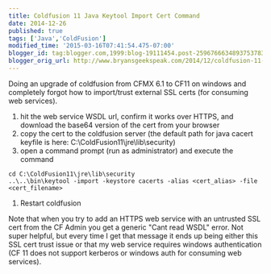 ```yaml
---
title: Coldfusion 11 Java Keytool Import Cert Command
date: 2014-12-26
published: true
tags: ['Java','ColdFusion']
modified_time: '2015-03-16T07:41:54.475-07:00'
blogger_id: tag:blogger.com,1999:blog-19111454.post-2596766634893753783
blogger_orig_url: http://www.bryansgeekspeak.com/2014/12/coldfusion-11-java-keytool-import-cert.html
---
```


Doing an upgrade of coldfusion from CFMX 6.1 to CF11 on windows and completely forgot how to import/trust external SSL certs (for consuming web services).


1. hit the web service WSDL url, confirm it works over HTTPS, and download the base64 version of the cert from your browser
1. copy the cert to the coldfusion server (the default path for java cacert keyfile is here: C:\ColdFusion11\jre\lib\security)
1. open a command prompt (run as administrator) and execute the command  
```
cd C:\ColdFusion11\jre\lib\security
..\..\bin\keytool -import -keystore cacerts -alias <cert_alias> -file <cert_filename>
```

1. Restart coldfusion

Note that when you try to add an HTTPS web service with an untrusted SSL cert from the CF Admin you get a generic "Cant read WSDL" error. Not super helpful, but every time I get that message it ends up being either this SSL cert trust issue or that my web service requires windows authentication (CF 11 does not support kerberos or windows auth for consuming web services).</p>
